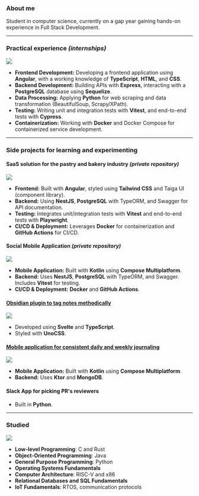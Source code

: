 ### About me

Student in computer science, currently on a gap year gaining hands-on experience in Full Stack Development.

---

### Practical experience _(internships)_
![](https://skillicons.dev/icons?i=angular,express,postgres,sequelize,vitest,cypress,ts,html,css,py,docker)
- **Frontend Development:** Developing a frontend application using **Angular**, with a working knowledge of **TypeScript**, **HTML**, and **CSS**.
- **Backend Development:** Building APIs with **Express**, interacting with a **PostgreSQL** database using **Sequelize**.
- **Data Processing:** Applying **Python** for web scraping and data transformation (BeautifulSoup, Scrapy/XPath).
- **Testing:** Writing unit and integration tests with **Vitest**, and end-to-end tests with **Cypress**.
- **Containerization:** Working with **Docker** and Docker Compose for containerized service development.

---

### Side projects for learning and experimenting

#### SaaS solution for the pastry and bakery industry _(private repository)_
![](https://skillicons.dev/icons?i=angular,nestjs,postgres,tailwind,vitest,ts,html,css,pnpm,docker,githubactions)
- **Frontend:** Built with **Angular**, styled using **Tailwind CSS** and Taiga UI (component library).
- **Backend:** Using **NestJS**, **PostgreSQL** with TypeORM, and Swagger for API documentation.
- **Testing:** Integrates unit/integration tests with **Vitest** and end-to-end tests with **Playwright**.
- **CI/CD & Deployment:** Leverages **Docker** for containerization and **GitHub Actions** for CI/CD.

#### Social Mobile Application _(private repository)_
![](https://skillicons.dev/icons?i=kotlin,nestjs,postgres,vitest,ts,gradle,docker,githubactions)
- **Mobile Application:** Built with **Kotlin** using **Compose Multiplatform**.
- **Backend:** Uses **NestJS**, **PostgreSQL** with TypeORM, and Swagger. Includes **Vitest** for testing.
- **CI/CD & Deployment:** **Docker** and **GitHub Actions**.

#### [Obsidian plugin to tag notes methodically](https://github.com/2uent1n/tag-pilot)
![](https://skillicons.dev/icons?i=obsidian,svelte,ts,html,css)
- Developed using **Svelte** and **TypeScript**.
- Styled with **UnoCSS**.

#### [Mobile application for consistent daily and weekly journaling](https://github.com/2uent1n/lunadir)
![](https://skillicons.dev/icons?i=kotlin,ktor,mongodb,gradle)
- **Mobile Application:** Built with **Kotlin** using **Compose Multiplatform**.
- **Backend:** Uses **Ktor** and **MongoDB**.

#### Slack App for picking PR's reviewers
- Built in **Python**.

---

### Studied
![](https://skillicons.dev/icons?i=c,rust,java,py,linux)
- **Low-level Programming**: C and Rust
- **Object-Oriented Programming**: Java
- **General Purpose Programming**: Python
- **Operating Systems Fundamentals**
- **Computer Architecture**: RISC-V and x86
- **Relational Databases and SQL Fundamentals**
- **IoT Fundamentals**: RTOS, communication protocols
